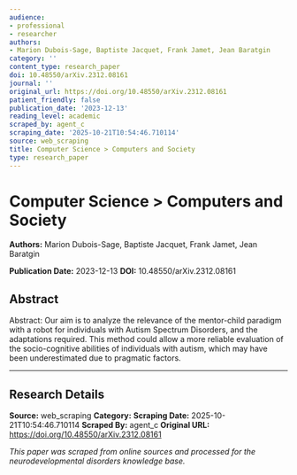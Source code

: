 ```yaml
---
audience:
- professional
- researcher
authors:
- Marion Dubois-Sage, Baptiste Jacquet, Frank Jamet, Jean Baratgin
category: ''
content_type: research_paper
doi: 10.48550/arXiv.2312.08161
journal: ''
original_url: https://doi.org/10.48550/arXiv.2312.08161
patient_friendly: false
publication_date: '2023-12-13'
reading_level: academic
scraped_by: agent_c
scraping_date: '2025-10-21T10:54:46.710114'
source: web_scraping
title: Computer Science > Computers and Society
type: research_paper
---
```

# Computer Science > Computers and Society

**Authors:** Marion Dubois-Sage, Baptiste Jacquet, Frank Jamet, Jean Baratgin

**Publication Date:** 2023-12-13
**DOI:** 10.48550/arXiv.2312.08161

## Abstract

Abstract:
Our aim is to analyze the relevance of the mentor-child paradigm with a robot for individuals with Autism Spectrum Disorders, and the adaptations required. This method could allow a more reliable evaluation of the socio-cognitive abilities of individuals with autism, which may have been underestimated due to pragmatic factors.

---

## Research Details

**Source:** web_scraping
**Category:** 
**Scraping Date:** 2025-10-21T10:54:46.710114
**Scraped By:** agent_c
**Original URL:** https://doi.org/10.48550/arXiv.2312.08161

*This paper was scraped from online sources and processed for the neurodevelopmental disorders knowledge base.*